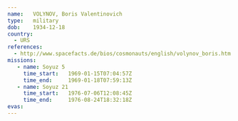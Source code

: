 ```yaml
---
name:	VOLYNOV, Boris Valentinovich 
type:	military
dob:	1934-12-18
country:
  - URS
references:
  - http://www.spacefacts.de/bios/cosmonauts/english/volynov_boris.htm
missions:
   - name: Soyuz 5
     time_start:   1969-01-15T07:04:57Z
     time_end:     1969-01-18T07:59:13Z
   - name: Soyuz 21
     time_start:   1976-07-06T12:08:45Z
     time_end:     1976-08-24T18:32:18Z
evas:
---
```

